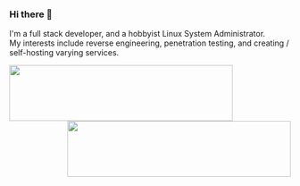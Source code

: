 ### Hi there 👋
I'm a full stack developer, and a hobbyist Linux System Administrator. \
My interests include reverse engineering, penetration testing, and creating / self-hosting varying services. 

<img align="left" src="https://github-readme-stats.vercel.app/api/top-langs/?username=MagnumDingusEdu&count_private=true&layout=compact" height="100" width="400"/>
<img align="right" src="https://github-readme-stats.vercel.app/api/?username=MagnumDingusEdu&count_private=true&hide_title=true" height="100" width="400"/>
